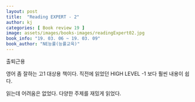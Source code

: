 ```yaml
---
layout: post
title:  "Reading EXPERT - 2"
author: kj
categories: [ Book review 19 ]
image: assets/images/books-images/readingExpert02.jpg
book_info: "19. 03. 06 ~ 19. 03. 09"
book_author: "NE능률(능률교육)"
---
```

출퇴근용

영어 좀 잘하는 고1 대상용 책이다. 직전에 읽었던 HIGH LEVEL -1 보다 훨씬 내용이 쉽다.

읽는데 어려움은 없었다. 다양한 주제를 재밌게 읽었다.
